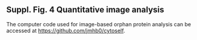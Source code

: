 ## Suppl. Fig. 4 Quantitative image analysis 

The computer code used for image-based orphan protein analysis can be accessed at https://github.com/jmhb0/cytoself.